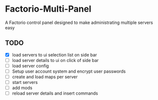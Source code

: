 # Factorio-Multi-Panel
A Factorio control panel designed to make administrating multiple servers easy


## TODO
- [x] load servers to ui selection list on side bar
- [ ] load server details to ui on click of side bar
- [ ] load server config
- [ ] Setup user account system and encrypt user passwords
- [ ] create and load maps per server
- [ ] start servers
- [ ] add mods
- [ ] reload server details and insert commands
